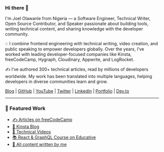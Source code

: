### Hi there 👋

I'm Joel Olawanle from Nigeria — a Software Engineer, Technical Writer, Open Source Contributor, and Speaker passionate about building tools, writing technical content, and sharing knowledge with the developer community.

💡 I combine frontend engineering with technical writing, video creation, and public speaking to empower developers globally. Over the years, I’ve worked with leading developer-focused companies like Kinsta, freeCodeCamp, Hygraph, Cloudinary, Appwrite, and LogRocket.

✍️ I’ve authored 300+ technical articles, read by millions of developers worldwide. My work has been translated into multiple languages, helping developers in diverse communities learn and grow.

[Blog](https://joelolawanle.com/posts) | [GitHub](https://github.com/olawanlejoel) | [YouTube](https://www.youtube.com/joelsacademy) | [Twitter](https://twitter.com/olawanle_joel) | [LinkedIn](https://www.linkedin.com/in/olawanlejoel) | [Portfolio](https://joel-new.netlify.app/) | [Dev.to](dev.to/olawanle_joel/)

---

### 📌 Featured Work
- [✍️ Articles on freeCodeCamp](https://www.freecodecamp.org/news/author/olawanlejoel/)
- [📝 Kinsta Blog](https://kinsta.com/blog/author/joelolawanle/)
- [🎥 Technical Videos](https://www.youtube.com/@joelolawanle)
- [📚 React & GraphQL Course on Educative](https://www.educative.io/courses/react-and-graphql-build-an-e-commerce-app-with-hygraph)
- [📖 All content written by me](https://joelolawanle.com/content)


